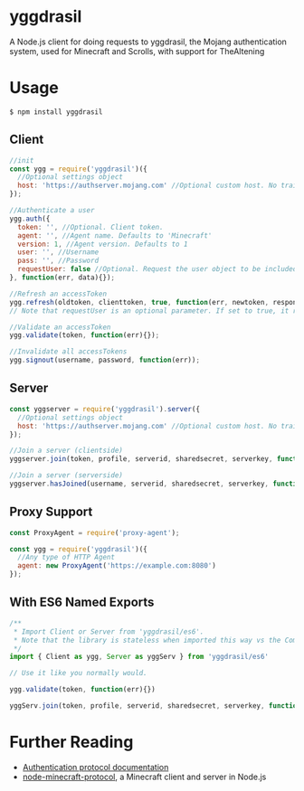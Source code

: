 # yggdrasil

A Node.js client for doing requests to yggdrasil, the Mojang authentication system, used for Minecraft and Scrolls, with support for TheAltening

# Usage
    $ npm install yggdrasil

## Client
```js
//init
const ygg = require('yggdrasil')({
  //Optional settings object
  host: 'https://authserver.mojang.com' //Optional custom host. No trailing slash.
});

//Authenticate a user
ygg.auth({
  token: '', //Optional. Client token.
  agent: '', //Agent name. Defaults to 'Minecraft'
  version: 1, //Agent version. Defaults to 1
  user: '', //Username
  pass: '', //Password
  requestUser: false //Optional. Request the user object to be included in response
}, function(err, data){});

//Refresh an accessToken
ygg.refresh(oldtoken, clienttoken, true, function(err, newtoken, response body){});
// Note that requestUser is an optional parameter. If set to true, it requests the user object from Mojang's authentication servers as well.

//Validate an accessToken
ygg.validate(token, function(err){});

//Invalidate all accessTokens
ygg.signout(username, password, function(err));
```

## Server
```js
const yggserver = require('yggdrasil').server({
  //Optional settings object
  host: 'https://authserver.mojang.com' //Optional custom host. No trailing slash.
});

//Join a server (clientside)
yggserver.join(token, profile, serverid, sharedsecret, serverkey, function(err, response body){});

//Join a server (serverside)
yggserver.hasJoined(username, serverid, sharedsecret, serverkey, function(err, client info){});
```
## Proxy Support
```js
const ProxyAgent = require('proxy-agent');

const ygg = require('yggdrasil')({
  //Any type of HTTP Agent 
  agent: new ProxyAgent('https://example.com:8080')
});
```

## With ES6 Named Exports
```js
/**
 * Import Client or Server from 'yggdrasil/es6'.
 * Note that the library is stateless when imported this way vs the CommonJS way.
 */
import { Client as ygg, Server as yggServ } from 'yggdrasil/es6'

// Use it like you normally would.

ygg.validate(token, function(err){})

yggServ.join(token, profile, serverid, sharedsecret, serverkey, function(err, response body){});
```

# Further Reading
* [Authentication protocol documentation](http://wiki.vg/Authentication)
* [node-minecraft-protocol](https://github.com/PrismarineJS/node-minecraft-protocol), a Minecraft client and server in Node.js
